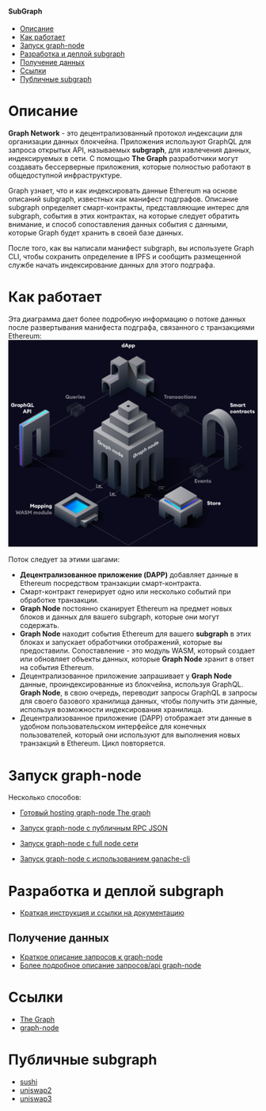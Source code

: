 ####  SubGraph
- [Описание](#%D0%BE%D0%BF%D0%B8%D1%81%D0%B0%D0%BD%D0%B8%D0%B5)
- [Как работает](#%D0%BA%D0%B0%D0%BA-%D1%80%D0%B0%D0%B1%D0%BE%D1%82%D0%B0%D0%B5%D1%82)
- [Запуск graph-node](#%D0%B7%D0%B0%D0%BF%D1%83%D1%81%D0%BA-graph-node)
- [Разработка и деплой subgraph](#%D1%80%D0%B0%D0%B7%D1%80%D0%B0%D0%B1%D0%BE%D1%82%D0%BA%D0%B0-%D0%B8-%D0%B4%D0%B5%D0%BF%D0%BB%D0%BE%D0%B9-subgraph)
- [Получение данных](#%D0%BF%D0%BE%D0%BB%D1%83%D1%87%D0%B5%D0%BD%D0%B8%D0%B5-%D0%B4%D0%B0%D0%BD%D0%BD%D1%8B%D1%85)
- [Ccылки](#%D1%81%D1%81%D1%8B%D0%BB%D0%BA%D0%B8)
- [Публичные subgraph](#%D0%BF%D1%83%D0%B1%D0%BB%D0%B8%D1%87%D0%BD%D1%8B%D0%B5-subgraph)

# Описание

**Graph Network** - это децентрализованный протокол индексации для организации данных блокчейна. Приложения используют GraphQL для запроса открытых API, называемых **subgraph**, для извлечения данных, индексируемых в сети. С помощью **The Graph** разработчики могут создавать бессерверные приложения, которые полностью работают в общедоступной инфраструктуре.

Graph узнает, что и как индексировать данные Ethereum на основе описаний subgraph, известных как манифест подграфов. Описание subgraph определяет смарт-контракты, представляющие интерес для subgraph, события в этих контрактах, на которые следует обратить внимание, и способ сопоставления данных события с данными, которые Graph будет хранить в своей базе данных.

После того, как вы написали манифест subgraph, вы используете Graph CLI, чтобы сохранить определение в IPFS и сообщить размещенной службе начать индексирование данных для этого подграфа.

# Как работает

Эта диаграмма дает более подробную информацию о потоке данных после развертывания манифеста подграфа, связанного с транзакциями Ethereum:
![GitHub Logo](images/graph.png)

Поток следует за этими шагами:

- **Децентрализованное приложение (DAPP)** добавляет данные в Ethereum посредством транзакции смарт-контракта.
- Смарт-контракт генерирует одно или несколько событий при обработке транзакции.
- **Graph Node** постоянно сканирует Ethereum на предмет новых блоков и данных для вашего subgraph, которые они могут содержать.
- **Graph Node** находит события Ethereum для вашего **subgraph** в этих блоках и запускает обработчики отображений, которые вы предоставили. Сопоставление - это модуль WASM, который создает или обновляет объекты данных, которые **Graph Node** хранит в ответ на события Ethereum.
- Децентрализованное приложение запрашивает у **Graph Node** данные, проиндексированные из блокчейна, используя GraphQL. **Graph Node**, в свою очередь, переводит запросы GraphQL в запросы для своего базового хранилища данных, чтобы получить эти данные, используя возможности индексирования хранилища.
- Децентрализованное приложение  (DAPP) отображает эти данные в удобном пользовательском интерфейсе для конечных пользователей, который они используют для выполнения новых транзакций в Ethereum. Цикл повторяется.

# Запуск graph-node
Несколько способов:


- [Готовый hosting graph-node The graph](The-graph.md)


- [Запуск graph-node c публичным RPC JSON](graph-node-with-public-RPC.md)


- [Запуск graph-node c full node сети](graph-node-c-full-node.md)


- [Запуск graph-node с использованием ganache-cli](Graph-node-c-ganache.md)



# Разработка и деплой subgraph
- [Краткая инструкция и ссылки на документацию](Developing-and-deploying-subgraph.md)

## Получение данных
- [Краткое описание запросов к graph-node](https://thegraph.com/docs/en/developer/query-the-graph/)
- [Более подробное описание запросов/api graph-node](https://thegraph.com/docs/en/developer/graphql-api/#queries)


# Ccылки

- [The Graph](https://thegraph.com)
- [graph-node](https://github.com/graphprotocol/graph-node)

# Публичные subgraph
- [sushi](https://github.com/sushiswap/sushiswap-subgraph)
- [uniswap2](https://github.com/Uniswap/uniswap-v2-subgraph)
- [uniswap3](https://github.com/Uniswap/uniswap-v3-subgraph) 
